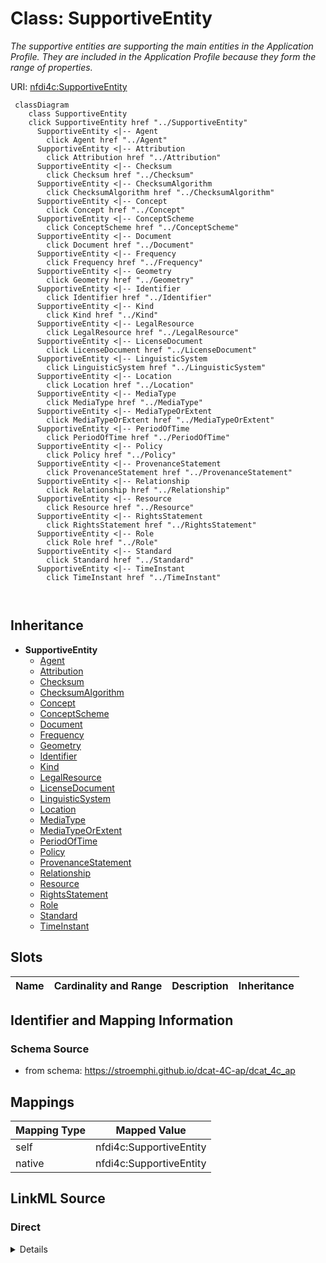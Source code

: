 

# Class: SupportiveEntity


_The supportive entities are supporting the main entities in the Application Profile. They are included in the Application Profile because they form the range of properties._





URI: [nfdi4c:SupportiveEntity](https://stroemphi.github.io/dcat-4C-ap/dcat_4c_ap/SupportiveEntity)






```mermaid
 classDiagram
    class SupportiveEntity
    click SupportiveEntity href "../SupportiveEntity"
      SupportiveEntity <|-- Agent
        click Agent href "../Agent"
      SupportiveEntity <|-- Attribution
        click Attribution href "../Attribution"
      SupportiveEntity <|-- Checksum
        click Checksum href "../Checksum"
      SupportiveEntity <|-- ChecksumAlgorithm
        click ChecksumAlgorithm href "../ChecksumAlgorithm"
      SupportiveEntity <|-- Concept
        click Concept href "../Concept"
      SupportiveEntity <|-- ConceptScheme
        click ConceptScheme href "../ConceptScheme"
      SupportiveEntity <|-- Document
        click Document href "../Document"
      SupportiveEntity <|-- Frequency
        click Frequency href "../Frequency"
      SupportiveEntity <|-- Geometry
        click Geometry href "../Geometry"
      SupportiveEntity <|-- Identifier
        click Identifier href "../Identifier"
      SupportiveEntity <|-- Kind
        click Kind href "../Kind"
      SupportiveEntity <|-- LegalResource
        click LegalResource href "../LegalResource"
      SupportiveEntity <|-- LicenseDocument
        click LicenseDocument href "../LicenseDocument"
      SupportiveEntity <|-- LinguisticSystem
        click LinguisticSystem href "../LinguisticSystem"
      SupportiveEntity <|-- Location
        click Location href "../Location"
      SupportiveEntity <|-- MediaType
        click MediaType href "../MediaType"
      SupportiveEntity <|-- MediaTypeOrExtent
        click MediaTypeOrExtent href "../MediaTypeOrExtent"
      SupportiveEntity <|-- PeriodOfTime
        click PeriodOfTime href "../PeriodOfTime"
      SupportiveEntity <|-- Policy
        click Policy href "../Policy"
      SupportiveEntity <|-- ProvenanceStatement
        click ProvenanceStatement href "../ProvenanceStatement"
      SupportiveEntity <|-- Relationship
        click Relationship href "../Relationship"
      SupportiveEntity <|-- Resource
        click Resource href "../Resource"
      SupportiveEntity <|-- RightsStatement
        click RightsStatement href "../RightsStatement"
      SupportiveEntity <|-- Role
        click Role href "../Role"
      SupportiveEntity <|-- Standard
        click Standard href "../Standard"
      SupportiveEntity <|-- TimeInstant
        click TimeInstant href "../TimeInstant"
      
      
```





## Inheritance
* **SupportiveEntity**
    * [Agent](Agent.md)
    * [Attribution](Attribution.md)
    * [Checksum](Checksum.md)
    * [ChecksumAlgorithm](ChecksumAlgorithm.md)
    * [Concept](Concept.md)
    * [ConceptScheme](ConceptScheme.md)
    * [Document](Document.md)
    * [Frequency](Frequency.md)
    * [Geometry](Geometry.md)
    * [Identifier](Identifier.md)
    * [Kind](Kind.md)
    * [LegalResource](LegalResource.md)
    * [LicenseDocument](LicenseDocument.md)
    * [LinguisticSystem](LinguisticSystem.md)
    * [Location](Location.md)
    * [MediaType](MediaType.md)
    * [MediaTypeOrExtent](MediaTypeOrExtent.md)
    * [PeriodOfTime](PeriodOfTime.md)
    * [Policy](Policy.md)
    * [ProvenanceStatement](ProvenanceStatement.md)
    * [Relationship](Relationship.md)
    * [Resource](Resource.md)
    * [RightsStatement](RightsStatement.md)
    * [Role](Role.md)
    * [Standard](Standard.md)
    * [TimeInstant](TimeInstant.md)



## Slots

| Name | Cardinality and Range | Description | Inheritance |
| ---  | --- | --- | --- |









## Identifier and Mapping Information







### Schema Source


* from schema: https://stroemphi.github.io/dcat-4C-ap/dcat_4c_ap




## Mappings

| Mapping Type | Mapped Value |
| ---  | ---  |
| self | nfdi4c:SupportiveEntity |
| native | nfdi4c:SupportiveEntity |







## LinkML Source

<!-- TODO: investigate https://stackoverflow.com/questions/37606292/how-to-create-tabbed-code-blocks-in-mkdocs-or-sphinx -->

### Direct

<details>
```yaml
name: SupportiveEntity
description: The supportive entities are supporting the main entities in the Application
  Profile. They are included in the Application Profile because they form the range
  of properties.
from_schema: https://stroemphi.github.io/dcat-4C-ap/dcat_4c_ap

```
</details>

### Induced

<details>
```yaml
name: SupportiveEntity
description: The supportive entities are supporting the main entities in the Application
  Profile. They are included in the Application Profile because they form the range
  of properties.
from_schema: https://stroemphi.github.io/dcat-4C-ap/dcat_4c_ap

```
</details>